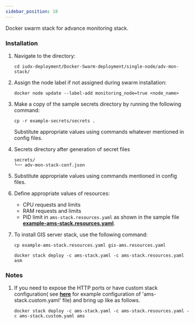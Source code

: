 ```yaml
---
sidebar_position: 18
---
```


Docker swarm stack for advance monitoring stack.

### Installation

1. Navigate to the directory:

    ```
    cd iudx-deployment/Docker-Swarm-deployment/single-node/adv-mon-stack/
    ```
2. Assign the node label if not assigned during swarm installation:

    ```
    docker node update --label-add monitoring_node=true <node_name>
    ```
3. Make a copy of the sample secrets directory by running the following command:

    ```
    cp -r example-secrets/secrets .
    ```
    Substitute appropriate values using commands whatever mentioned in config files.

4. Secrets directory after generation of secret files

    ```
    secrets/
    └── adv-mon-stack-conf.json
    ```
5. Substitute appropriate values using commands mentioned in config files.

6. Define appropriate values of resources:
    - CPU requests and limits
    - RAM requests and limits
    - PID limit
    in `ams-stack.resources.yaml` as shown in the sample file **[example-ams-stack.resources.yaml](https://github.com/datakaveri/iudx-deployment/blob/master/Docker-Swarm-deployment/single-node/adv-mon-stack/example-ams-stack.resources.yaml)**.


7. To install GIS server stack, use the following command:

   ```
   cp example-ams-stack.resources.yaml gis-ams.resources.yaml
   
   docker stack deploy -c ams-stack.yaml -c ams-stack.resources.yaml asm
   ```

### Notes

1. If you need to expose the HTTP ports or have custom stack configuration( see **[here](https://github.com/datakaveri/iudx-deployment/blob/master/Docker-Swarm-deployment/single-node/adv-mon-stack/example-ams-stack.custom.yaml)** for example configuration of 'ams-stack.custom.yaml' file) and bring up like as follows.
    ```
    docker stack deploy -c ams-stack.yaml -c ams-stack.resources.yaml -c ams-stack.custom.yaml ams
    ```
